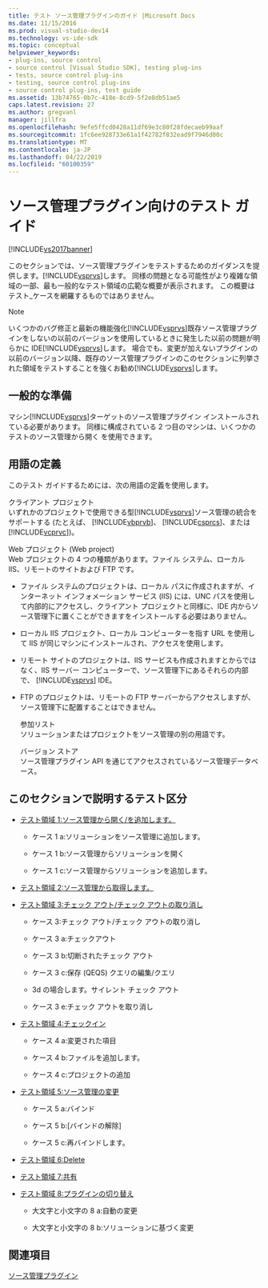 ```yaml
---
title: テスト ソース管理プラグインのガイド |Microsoft Docs
ms.date: 11/15/2016
ms.prod: visual-studio-dev14
ms.technology: vs-ide-sdk
ms.topic: conceptual
helpviewer_keywords:
- plug-ins, source control
- source control [Visual Studio SDK], testing plug-ins
- tests, source control plug-ins
- testing, source control plug-ins
- source control plug-ins, test guide
ms.assetid: 13b74765-0b7c-418e-8cd9-5f2e8db51ae5
caps.latest.revision: 27
ms.author: gregvanl
manager: jillfra
ms.openlocfilehash: 9efe5ffcd0428a11df69e3c80f28fdecaeb99aaf
ms.sourcegitcommit: 1fc6ee928733e61a1f42782f832ead9f7946d00c
ms.translationtype: MT
ms.contentlocale: ja-JP
ms.lasthandoff: 04/22/2019
ms.locfileid: "60100359"
---
```

# <a name="test-guide-for-source-control-plug-ins"></a>ソース管理プラグイン向けのテスト ガイド
[!INCLUDE[vs2017banner](../../includes/vs2017banner.md)]

このセクションでは、ソース管理プラグインをテストするためのガイダンスを提供します。[!INCLUDE[vsprvs](../../includes/vsprvs-md.md)]します。 同様の問題となる可能性がより複雑な領域の一部、最も一般的なテスト領域の広範な概要が表示されます。 この概要はテスト_ケースを網羅するものではありません。  
  
> [!NOTE]
>  いくつかのバグ修正と最新の機能強化[!INCLUDE[vsprvs](../../includes/vsprvs-md.md)]既存ソース管理プラグインをしないの以前のバージョンを使用しているときに発生した以前の問題が明らかに IDE[!INCLUDE[vsprvs](../../includes/vsprvs-md.md)]します。 場合でも、変更が加えないプラグインの以前のバージョン以降、既存のソース管理プラグインのこのセクションに列挙された領域をテストすることを強くお勧め[!INCLUDE[vsprvs](../../includes/vsprvs-md.md)]します。  
  
## <a name="common-preparation"></a>一般的な準備  
 マシン[!INCLUDE[vsprvs](../../includes/vsprvs-md.md)]ターゲットのソース管理プラグイン インストールされている必要があります。 同様に構成されている 2 つ目のマシンは、いくつかのテストのソース管理から開く を使用できます。  
  
## <a name="definition-of-terms"></a>用語の定義  
 このテスト ガイドするためには、次の用語の定義を使用します。  
  
 クライアント プロジェクト  
 いずれかのプロジェクトで使用できる型[!INCLUDE[vsprvs](../../includes/vsprvs-md.md)]ソース管理の統合をサポートする (たとえば、 [!INCLUDE[vbprvb](../../includes/vbprvb-md.md)]、 [!INCLUDE[csprcs](../../includes/csprcs-md.md)]、または[!INCLUDE[vcprvc](../../includes/vcprvc-md.md)])。  
  
 Web プロジェクト (Web project)  
 Web プロジェクトの 4 つの種類があります。ファイル システム、ローカル IIS、リモートのサイトおよび FTP です。  
  
- ファイル システムのプロジェクトは、ローカル パスに作成されますが、インターネット インフォメーション サービス (IIS) には、UNC パスを使用して内部的にアクセスし、クライアント プロジェクトと同様に、IDE 内からソース管理下に置くことができますをインストールする必要はありません。  
  
- ローカル IIS プロジェクト、ローカル コンピューターを指す URL を使用して IIS が同じマシンにインストールされ、アクセスを使用します。  
  
- リモート サイトのプロジェクトは、IIS サービスも作成されますとからではなく、IIS サーバー コンピューターで、ソース管理下にあるそれらの内部で、 [!INCLUDE[vsprvs](../../includes/vsprvs-md.md)] IDE。  
  
- FTP のプロジェクトは、リモートの FTP サーバーからアクセスしますが、ソース管理下に配置することはできません。  
  
  参加リスト  
  ソリューションまたはプロジェクトをソース管理の別の用語です。  
  
  バージョン ストア  
  ソース管理プラグイン API を通じてアクセスされているソース管理データベース。  
  
## <a name="test-areas-covered-in-this-section"></a>このセクションで説明するテスト区分  
  
- [テスト領域 1:ソース管理から開く/を追加します。](../../extensibility/internals/test-area-1-add-to-open-from-source-control.md)  
  
    - ケース 1 a:ソリューションをソース管理に追加します。  
  
    - ケース 1 b:ソース管理からソリューションを開く  
  
    - ケース 1 c:ソース管理からソリューションを追加します。  
  
- [テスト領域 2:ソース管理から取得します。](../../extensibility/internals/test-area-2-get-from-source-control.md)  
  
- [テスト領域 3:チェック アウト/チェック アウトの取り消し](../../extensibility/internals/test-area-3-check-out-undo-checkout.md)  
  
    - ケース 3:チェック アウト/チェック アウトの取り消し  
  
    - ケース 3 a:チェックアウト  
  
    - ケース 3 b:切断されたチェック アウト  
  
    - ケース 3 c:保存 (QEQS) クエリの編集/クエリ  
  
    - 3d の場合します。サイレント チェック アウト  
  
    - ケース 3 e:チェック アウトを取り消し  
  
- [テスト領域 4:チェックイン](../../extensibility/internals/test-area-4-check-in.md)  
  
    - ケース 4 a:変更された項目  
  
    - ケース 4 b:ファイルを追加します。  
  
    - ケース 4 c:プロジェクトの追加  
  
- [テスト領域 5:ソース管理の変更](../../extensibility/internals/test-area-5-change-source-control.md)  
  
    - ケース 5 a:バインド  
  
    - ケース 5 b:[バインドの解除]  
  
    - ケース 5 c:再バインドします。  
  
- [テスト領域 6:Delete](../../extensibility/internals/test-area-6-delete.md)  
  
- [テスト領域 7:共有](../../extensibility/internals/test-area-7-share.md)  
  
- [テスト領域 8:プラグインの切り替え](../../extensibility/internals/test-area-8-plug-in-switching.md)  
  
    - 大文字と小文字の 8 a:自動の変更  
  
    - 大文字と小文字の 8 b:ソリューションに基づく変更  
  
## <a name="see-also"></a>関連項目  
 [ソース管理プラグイン](../../extensibility/source-control-plug-ins.md)
